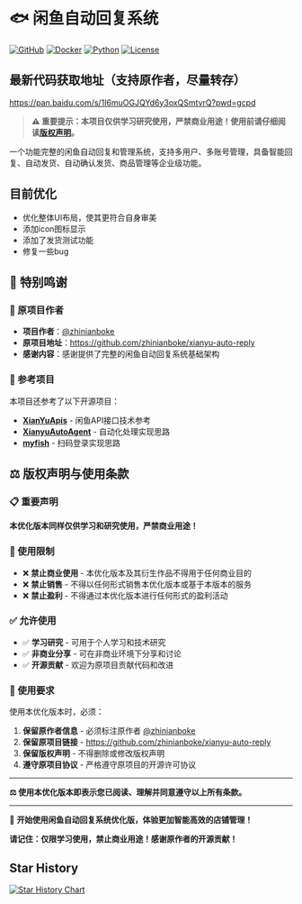 # 🐟 闲鱼自动回复系统

[![GitHub](https://img.shields.io/badge/GitHub-zhinianboke%2Fxianyu--auto--reply-blue?logo=github)](https://github.com/zhinianboke/xianyu-auto-reply)
[![Docker](https://img.shields.io/badge/Docker-一键部署-blue?logo=docker)](https://github.com/zhinianboke/xianyu-auto-reply#-快速开始)
[![Python](https://img.shields.io/badge/Python-3.11+-green?logo=python)](https://www.python.org/)
[![License](https://img.shields.io/badge/License-仅供学习-red.svg)](#️-版权声明与使用条款)

## 最新代码获取地址（支持原作者，尽量转存）

https://pan.baidu.com/s/1I6muOGJQYd6y3oxQSmtvrQ?pwd=gcpd

> **⚠️ 重要提示：本项目仅供学习研究使用，严禁商业用途！使用前请仔细阅读[版权声明](#️-版权声明与使用条款)。**

一个功能完整的闲鱼自动回复和管理系统，支持多用户、多账号管理，具备智能回复、自动发货、自动确认发货、商品管理等企业级功能。



## 目前优化
- 优化整体UI布局，使其更符合自身审美
- 添加icon图标显示
- 添加了发货测试功能
- 修复一些bug

## 🧸 特别鸣谢

### 🌟 原项目作者
- **项目作者**：[@zhinianboke](https://github.com/zhinianboke)
- **原项目地址**：https://github.com/zhinianboke/xianyu-auto-reply
- **感谢内容**：感谢提供了完整的闲鱼自动回复系统基础架构

### 🔗 参考项目
本项目还参考了以下开源项目：
- **[XianYuApis](https://github.com/cv-cat/XianYuApis)** - 闲鱼API接口技术参考
- **[XianyuAutoAgent](https://github.com/shaxiu/XianyuAutoAgent)** - 自动化处理实现思路
- **[myfish](https://github.com/Kaguya233qwq/myfish)** - 扫码登录实现思路

## ⚖️ 版权声明与使用条款

### 📋 重要声明
**本优化版本同样仅供学习和研究使用，严禁商业用途！**

### 🚫 使用限制
- ❌ **禁止商业使用** - 本优化版本及其衍生作品不得用于任何商业目的
- ❌ **禁止销售** - 不得以任何形式销售本优化版本或基于本版本的服务
- ❌ **禁止盈利** - 不得通过本优化版本进行任何形式的盈利活动

### ✅ 允许使用
- ✅ **学习研究** - 可用于个人学习和技术研究
- ✅ **非商业分享** - 可在非商业环境下分享和讨论
- ✅ **开源贡献** - 欢迎为原项目贡献代码和改进

### 📝 使用要求
使用本优化版本时，必须：
1. **保留原作者信息** - 必须标注原作者 [@zhinianboke](https://github.com/zhinianboke)
2. **保留原项目链接** - https://github.com/zhinianboke/xianyu-auto-reply
3. **保留版权声明** - 不得删除或修改版权声明
4. **遵守原项目协议** - 严格遵守原项目的开源许可协议

---

**⚖️ 使用本优化版本即表示您已阅读、理解并同意遵守以上所有条款。**

---

🎉 **开始使用闲鱼自动回复系统优化版，体验更加智能高效的店铺管理！**

**请记住：仅限学习使用，禁止商业用途！感谢原作者的开源贡献！**
## Star History

[![Star History Chart](https://api.star-history.com/svg?repos=oOyH/xianyu-auto-reply&type=Date)](https://www.star-history.com/#oOyH/xianyu-auto-reply&Date)
